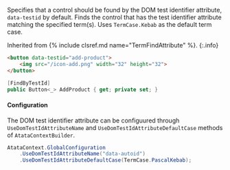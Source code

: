 Specifies that a control should be found by the DOM test identifier attribute, `data-testid` by default.
Finds the control that has the test identifier attribute matching the specified term(s).
Uses `TermCase.Kebab` as the default term case.

Inherited from {% include clsref.md name="TermFindAttribute" %}.
{:.info}

```html
<button data-testid="add-product">
    <img src="/icon-add.png" width="32" height="32">
</button>
```
```cs
[FindByTestId]
public Button<_> AddProduct { get; private set; }
```

#### Configuration

The DOM test identifier attribute can be configuured through
`UseDomTestIdAttributeName` and `UseDomTestIdAttributeDefaultCase` methods of `AtataContextBuilder`.

```cs
AtataContext.GlobalConfiguration
    .UseDomTestIdAttributeName("data-autoid")
    .UseDomTestIdAttributeDefaultCase(TermCase.PascalKebab);
```